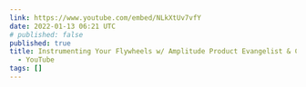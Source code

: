 ```yaml
---
link: https://www.youtube.com/embed/NLkXtUv7vfY
date: 2022-01-13 06:21 UTC
# published: false
published: true
title: Instrumenting Your Flywheels w/ Amplitude Product Evangelist & Coach John Cutler
  - YouTube
tags: []
---
```



